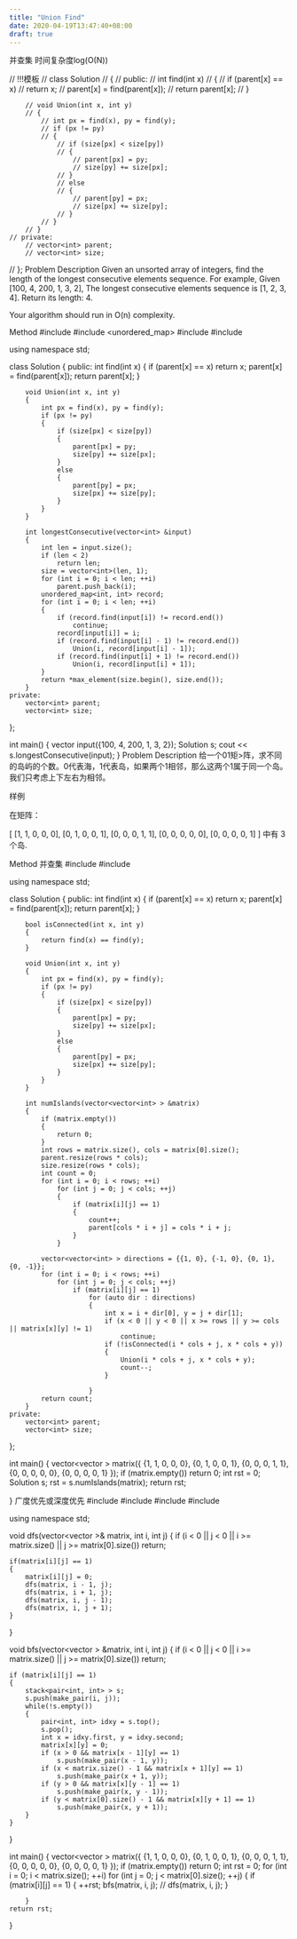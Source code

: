 ```yaml
---
title: "Union Find"
date: 2020-04-19T13:47:40+08:00
draft: true
---
```

并查集
时间复杂度log(O(N))

// !!!模板
// class Solution
// {
    // public:
        // int find(int x)
        // {
            // if (parent[x] == x)
                // return x;
            // parent[x] = find(parent[x]);
            // return parent[x];
        // }

        // void Union(int x, int y)
        // {
            // int px = find(x), py = find(y);
            // if (px != py)
            // {
                // if (size[px] < size[py])
                // {
                    // parent[px] = py;
                    // size[py] += size[px];
                // }
                // else
                // {
                    // parent[py] = px;
                    // size[px] += size[py];
                // }
            // }
        // }
    // private:
        // vector<int> parent;
        // vector<int> size;
// };
Problem Description
Given an unsorted array of integers, find the length of the longest consecutive elements sequence.
For example,
Given [100, 4, 200, 1, 3, 2],
The longest consecutive elements sequence is [1, 2, 3, 4]. Return its length: 4.

Your algorithm should run in O(n) complexity.

Method
#include <vector>
#include <unordered_map>
#include <algorithm>
#include <iostream>

using namespace std;


class Solution
{
    public:
        int find(int x)
        {
            if (parent[x] == x)
                return x;
            parent[x] = find(parent[x]);
            return parent[x];
        }

        void Union(int x, int y)
        {
            int px = find(x), py = find(y);
            if (px != py)
            {
                if (size[px] < size[py])
                {
                    parent[px] = py;
                    size[py] += size[px];
                }
                else
                {
                    parent[py] = px;
                    size[px] += size[py];
                }
            }
        }

        int longestConsecutive(vector<int> &input)
        {
            int len = input.size();
            if (len < 2)
                return len;
            size = vector<int>(len, 1);
            for (int i = 0; i < len; ++i)
                parent.push_back(i);
            unordered_map<int, int> record;
            for (int i = 0; i < len; ++i)
            {
                if (record.find(input[i]) != record.end())
                    continue;
                record[input[i]] = i;
                if (record.find(input[i] - 1) != record.end())
                    Union(i, record[input[i] - 1]);
                if (record.find(input[i] + 1) != record.end())
                    Union(i, record[input[i] + 1]);
            }
            return *max_element(size.begin(), size.end());
        }
    private:
        vector<int> parent;
        vector<int> size;
};

int main()
{
    vector<int> input({100, 4, 200, 1, 3, 2});
    Solution s;
    cout << s.longestConsecutive(input);
}
Problem Description
给一个01矩>阵，求不同的岛屿的个数。0代表海，1代表岛，如果两个1相邻，那么这两个1属于同一个岛。我们只考虑上下左右为相邻。

样例

在矩阵：

[
[1, 1, 0, 0, 0],
[0, 1, 0, 0, 1],
[0, 0, 0, 1, 1],
[0, 0, 0, 0, 0],
[0, 0, 0, 0, 1]
]
中有 3 个岛.

Method
并查集
#include <iostream>
#include <vector>

using namespace std;

class Solution
{
    public:
        int find(int x)
        {
            if (parent[x] == x)
                return x;
            parent[x] = find(parent[x]);
            return parent[x];
        }

        bool isConnected(int x, int y)
        {
            return find(x) == find(y);
        }

        void Union(int x, int y)
        {
            int px = find(x), py = find(y);
            if (px != py)
            {
                if (size[px] < size[py])
                {
                    parent[px] = py;
                    size[py] += size[px];
                }
                else
                {
                    parent[py] = px;
                    size[px] += size[py];
                }
            }
        }

        int numIslands(vector<vector<int> > &matrix)
        {
            if (matrix.empty())
            {
                return 0;
            }
            int rows = matrix.size(), cols = matrix[0].size();
            parent.resize(rows * cols);
            size.resize(rows * cols);
            int count = 0;
            for (int i = 0; i < rows; ++i)
                for (int j = 0; j < cols; ++j)
                {
                    if (matrix[i][j] == 1)
                    {
                        count++;
                        parent[cols * i + j] = cols * i + j;
                    }
                }

            vector<vector<int> > directions = {{1, 0}, {-1, 0}, {0, 1}, {0, -1}};
            for (int i = 0; i < rows; ++i)
                for (int j = 0; j < cols; ++j)
                    if (matrix[i][j] == 1)
                        for (auto dir : directions)
                        {
                            int x = i + dir[0], y = j + dir[1];
                            if (x < 0 || y < 0 || x >= rows || y >= cols || matrix[x][y] != 1)
                                continue;
                            if (!isConnected(i * cols + j, x * cols + y))
                            {
                                Union(i * cols + j, x * cols + y);
                                count--;
                            }

                        }
            return count;
        }
    private:
        vector<int> parent;
        vector<int> size;
};

int main()
{
    vector<vector<int> > matrix({
            {1, 1, 0, 0, 0},
            {0, 1, 0, 0, 1},
            {0, 0, 0, 1, 1},
            {0, 0, 0, 0, 0},
            {0, 0, 0, 0, 1}
            });
    if (matrix.empty())
        return 0;
    int rst = 0;
    Solution s;
    rst = s.numIslands(matrix);
    return rst;

}
广度优先或深度优先
#include <iostream>
#include <vector>
#include <stack>
#include <utility>

using namespace std;

void dfs(vector<vector<int> >& matrix, int i, int j)
{
    if (i < 0 || j < 0 || i >= matrix.size() || j >= matrix[0].size())
        return;

    if(matrix[i][j] == 1)
    {
        matrix[i][j] = 0;
        dfs(matrix, i - 1, j);
        dfs(matrix, i + 1, j);
        dfs(matrix, i, j - 1);
        dfs(matrix, i, j + 1);
    }
}

void bfs(vector<vector<int> > &matrix, int i, int j)
{
    if (i < 0 || j < 0 || i >= matrix.size() || j >= matrix[0].size())
        return;

    if (matrix[i][j] == 1)
    {
        stack<pair<int, int> > s;
        s.push(make_pair(i, j));
        while(!s.empty())
        {
            pair<int, int> idxy = s.top();
            s.pop();
            int x = idxy.first, y = idxy.second;
            matrix[x][y] = 0;
            if (x > 0 && matrix[x - 1][y] == 1)
                s.push(make_pair(x - 1, y));
            if (x < matrix.size() - 1 && matrix[x + 1][y] == 1)
                s.push(make_pair(x + 1, y));
            if (y > 0 && matrix[x][y - 1] == 1)
                s.push(make_pair(x, y - 1));
            if (y < matrix[0].size() - 1 && matrix[x][y + 1] == 1)
                s.push(make_pair(x, y + 1));
        }
    }
}

int main()
{
    vector<vector<int> > matrix({
            {1, 1, 0, 0, 0},
            {0, 1, 0, 0, 1},
            {0, 0, 0, 1, 1},
            {0, 0, 0, 0, 0},
            {0, 0, 0, 0, 1}
            });
    if (matrix.empty())
        return 0;
    int rst = 0;
    for (int i = 0; i < matrix.size(); ++i)
        for (int j = 0; j < matrix[0].size(); ++j)
        {
            if (matrix[i][j] == 1)
            {
                ++rst;
                bfs(matrix, i, j);
                // dfs(matrix, i, j);
            }

        }
    return rst;

}

